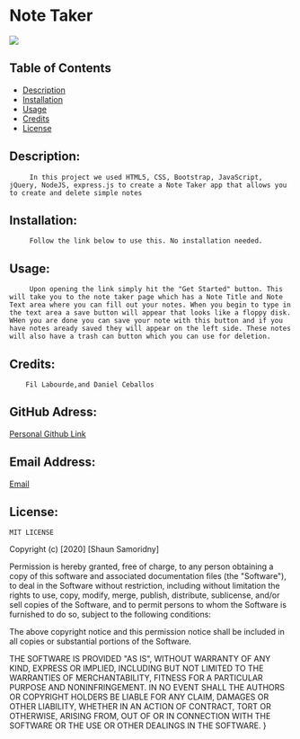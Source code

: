 # Note Taker
![](https://img.shields.io/badge/README-GOODREADME-brightgreen)

## Table of Contents
- [Description](#description)
- [Installation](#installation)
- [Usage](#usage)
- [Credits](#credits)
- [License](#license)

## Description: 

         In this project we used HTML5, CSS, Bootstrap, JavaScript, jQuery, NodeJS, express.js to create a Note Taker app that allows you to create and delete simple notes

## Installation:

         Follow the link below to use this. No installation needed.

## Usage:

         Upon opening the link simply hit the "Get Started" button. This will take you to the note taker page which has a Note Title and Note Text area where you can fill out your notes. When you begin to type in the text area a save button will appear that looks like a floppy disk. WHen you are done you can save your note with this button and if you have notes aready saved they will appear on the left side. These notes will also have a trash can button which you can use for deletion. 

## Credits:

        Fil Labourde,and Daniel Ceballos

## GitHub Adress:

[Personal Github Link](github.com/SSamoridny)

## Email Address:

[Email](ssamoridny@gmail.com)

## License:
    

    
    MIT LICENSE

Copyright (c) [2020] [Shaun Samoridny]

Permission is hereby granted, free of charge, to any person obtaining a copy
of this software and associated documentation files (the "Software"), to deal
in the Software without restriction, including without limitation the rights
to use, copy, modify, merge, publish, distribute, sublicense, and/or sell
copies of the Software, and to permit persons to whom the Software is
furnished to do so, subject to the following conditions:

The above copyright notice and this permission notice shall be included in all
copies or substantial portions of the Software.

THE SOFTWARE IS PROVIDED "AS IS", WITHOUT WARRANTY OF ANY KIND, EXPRESS OR
IMPLIED, INCLUDING BUT NOT LIMITED TO THE WARRANTIES OF MERCHANTABILITY,
FITNESS FOR A PARTICULAR PURPOSE AND NONINFRINGEMENT. IN NO EVENT SHALL THE
AUTHORS OR COPYRIGHT HOLDERS BE LIABLE FOR ANY CLAIM, DAMAGES OR OTHER
LIABILITY, WHETHER IN AN ACTION OF CONTRACT, TORT OR OTHERWISE, ARISING FROM,
OUT OF OR IN CONNECTION WITH THE SOFTWARE OR THE USE OR OTHER DEALINGS IN THE
SOFTWARE.
}
